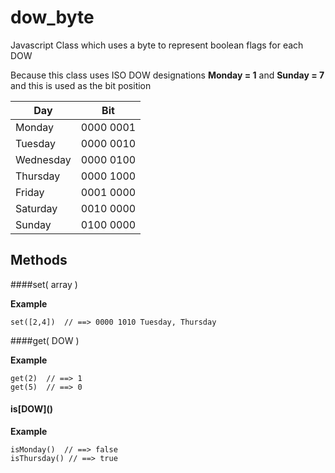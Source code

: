 # dow_byte
Javascript Class which uses a byte to represent boolean flags for each DOW

Because this class uses ISO DOW designations **Monday = 1** and **Sunday = 7** and this is used as the bit position

| Day  | Bit |
|---|---|
| Monday | 0000 0001 |
| Tuesday | 0000 0010 |
| Wednesday | 0000 0100 |
| Thursday | 0000 1000 |
| Friday | 0001 0000 |
| Saturday | 0010 0000 |
| Sunday | 0100 0000 |

## Methods
####set( array )

**Example**

```
set([2,4])  // ==> 0000 1010 Tuesday, Thursday
```

####get( DOW )

**Example**

```
get(2)  // ==> 1
get(5)  // ==> 0
```


#### is\[DOW\]() 

**Example**

```
isMonday()  // ==> false
isThursday() // ==> true
```
